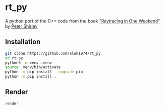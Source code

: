 # rt_py

A python port of the C++ code from the book ["Raytracing in One Weekend"](https://raytracing.github.io/books/RayTracingInOneWeekend.html) by [Peter Shirley](https://github.com/petershirley)

## Installation

```bash
git clone https://github.com/alok1974/rt_py
cd rt_py
python3 -m venv .venv
source .venv/bin/activate
python -m pip install --upgrade pip
python -m pip install .
```

## Render

```bash
render
```
